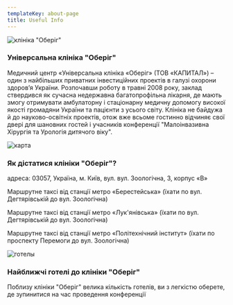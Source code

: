 ```yaml
---
templateKey: about-page
title: Useful Info
---
```

![клініка "Оберіг"](/img/обериг.jpg "клініка \"Оберіг\"")

### Універсальна клініка "Оберіг"

Медичний центр «Універсальна клініка «Оберіг» (ТОВ «КАПИТАЛ») – один з найбільших приватних інвестиційних проектів в галузі охорони здоров’я України. Розпочавши роботу в травні 2008 року, заклад ствердився як сучасна недержавна багатопрофільна лікарня, де мають змогу отримувати амбулаторну і стаціонарну медичну допомогу високої якості громадяни України та пацієнти з усього світу. Клініка не байдужа й до науково-освітніх проектів, отож вже всьоме гостинно відчиняє свої двері для шановних гостей і учасників конференції "Малоінвазивна Хірургія та Урологія дитячого віку".

![карта](/img/карта22.png "карта")

### Як дістатися клініки "Оберіг"?

адреса: 03057, Україна, м. Київ, вул. вул. Зоологічна, 3, корпус «В» 

Маршрутне таксі від станції метро «Берестейська» (їхати по вул. Дегтярівській до вул. Зоологічна)

Маршрутне таксі від станції метро «Лук'янівська» (їхати по вул. Дегтярівській до вул. Зоологічна)

Маршрутне таксі від станції метро «Політехнічний інститут» (їхати по проспекту Перемоги до вул. Зоологічна)

![готелы](/img/карта-гостишки22.png "готелы")

### Найближчі готелі до клініки "Оберіг"

Поблизу клініки "Оберіг" велика кількість готелів, ви з легкістю оберете, де зупинитися на час проведення конференції
